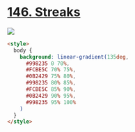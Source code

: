 # [146. Streaks](https://cssbattle.dev/play/146)

![](https://cssbattle.dev/targets/146.png)

```HTML
<style>
  body {
    background: linear-gradient(135deg,
      #998235 0 70%,
      #FCBE5C 70% 75%,
      #0B2429 75% 80%,
      #998235 80% 85%,
      #FCBE5C 85% 90%,
      #0B2429 90% 95%,
      #998235 95% 100%
    )
  }
</style>
```
